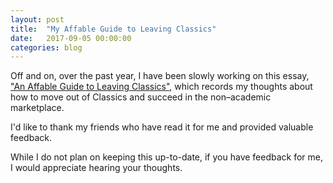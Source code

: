 ```yaml
---
layout: post
title:  "My Affable Guide to Leaving Classics"
date:   2017-09-05 00:00:00
categories: blog
---
```


Off and on, over the past year, I have been slowly working on this essay, ["An Affable Guide to Leaving Classics"](/assets/kyle-johnson-affable-guide-leaving-classics.pdf), which records my thoughts about how to move out of Classics and succeed in the non–academic marketplace.

I'd like to thank my friends who have read it for me and provided valuable feedback.

While I do not plan on keeping this up-to-date, if you have feedback for me, I would appreciate hearing your thoughts.
